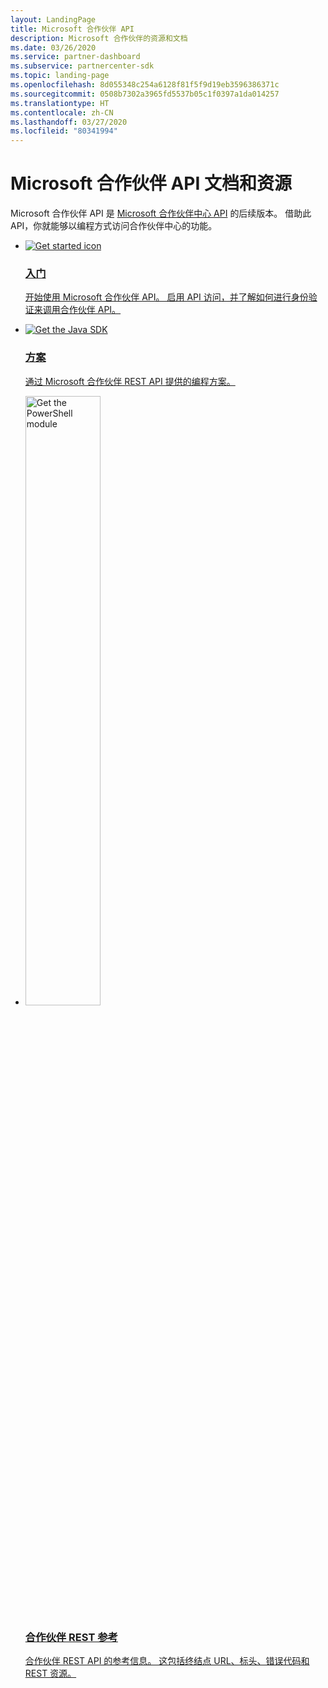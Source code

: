 ```yaml
---
layout: LandingPage
title: Microsoft 合作伙伴 API
description: Microsoft 合作伙伴的资源和文档
ms.date: 03/26/2020
ms.service: partner-dashboard
ms.subservice: partnercenter-sdk
ms.topic: landing-page
ms.openlocfilehash: 8d055348c254a6128f81f5f9d19eb3596386371c
ms.sourcegitcommit: 0508b7302a3965fd5537b05c1f0397a1da014257
ms.translationtype: HT
ms.contentlocale: zh-CN
ms.lasthandoff: 03/27/2020
ms.locfileid: "80341994"
---
```

# <a name="microsoft-partner-api-documentation-and-resources"></a>Microsoft 合作伙伴 API 文档和资源

Microsoft 合作伙伴 API 是 [Microsoft 合作伙伴中心 API](https://docs.microsoft.com/partner-center/develop/) 的后续版本。 借助此 API，你就能够以编程方式访问合作伙伴中心的功能。

<ul id="products1" class="cardsC cols cols3 panelContent">
    <li>
        <a href="develop/get-started.md">
            <div class="cardSize">
                <div class="cardPadding">
                    <div class="card">
                        <div class="cardImageOuter">
                            <div class="cardImage bgdAccent1">
                                <img alt="Get started icon" src="https://docs.microsoft.com/media/illustrations/sql-database-develop.svg" data-linktype="external">
                            </div>
                        </div>
                        <div class="cardText">
                            <h3>入门</h3>
                            <p>开始使用 Microsoft 合作伙伴 API。 启用 API 访问，并了解如何进行身份验证来调用合作伙伴 API。</p>
                        </div>
                    </div>
                </div>
            </div>
        </a>
    </li>
    <li>
        <a href="develop/scenarios.md">
            <div class="cardSize">
                <div class="cardPadding">
                    <div class="card">
                        <div class="cardImageOuter">
                            <div class="cardImage bgdAccent1">
                                <img alt="Get the Java SDK" src="https://docs.microsoft.com/visualstudio/images/vs_features-4.svg" data-linktype="external">
                            </div>
                        </div>
                        <div class="cardText">
                            <h3>方案</h3>
                               <p>通过 Microsoft 合作伙伴 REST API 提供的编程方案。</p>
                        </div>
                    </div>
                </div>
            </div>
        </a>
    </li>
    <li>
        <a href="develop/rest-api-reference.md">
            <div class="cardSize">
                <div class="cardPadding">
                    <div class="card">
                        <div class="cardImageOuter">
                            <div class="cardImage bgdAccent1">
                                <img alt="Get the PowerShell module" hieght="50%" width="50%" src="https://docs.microsoft.com/visualstudio/images/vs_web-1.svg" data-linktype="external">
                            </div>
                        </div>
                        <div class="cardText">
                            <h3>合作伙伴 REST 参考</h3>
                            <p>合作伙伴 REST API 的参考信息。 这包括终结点 URL、标头、错误代码和 REST 资源。</p>
                        </div>
                    </div>
                </div>
            </div>
        </a>
    </li>
</ul>
